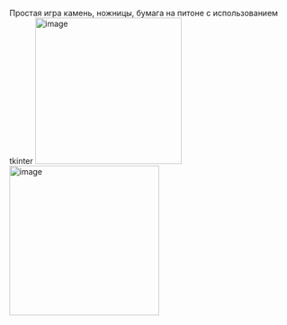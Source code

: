 Простая игра камень, ножницы, бумага на питоне с использованием tkinter
<img width="260" alt="image" src="https://github.com/DanilaBaxBax/rock-paper-scissors/assets/11180645/f72a3017-a2db-4055-93c8-7cf5f31791d6">
<img width="266" alt="image" src="https://github.com/DanilaBaxBax/rock-paper-scissors/assets/11180645/6c868dcf-cb4b-4498-a246-dff251f5e2dc">

